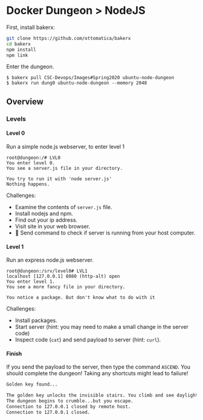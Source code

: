 # Docker Dungeon > NodeJS

First, install bakerx:

```bash
git clone https://github.com/ottomatica/bakerx
cd bakerx
npm install
npm link
```

Enter the dungeon.

```
$ bakerx pull CSC-Devops/Images#Spring2020 ubuntu-node-dungeon
$ bakerx run dung0 ubuntu-node-dungeon --memory 2048
```

## Overview

### Levels

#### Level 0

Run a simple node.js webserver, to enter level 1

```
root@dungeon:/# LVL0
You enter level 0.
You see a server.js file in your directory.

You try to run it with 'node server.js'
Nothing happens.

```

Challenges:

* Examine the contents of `server.js` file.
* Install nodejs and npm.
* Find out your ip address.
* Visit site in your web browser.
* 🔮 Send command to check if server is running from your host computer.

#### Level 1

Run an express node.js webserver.

```
root@dungeon:/srv/level0# LVL1
localhost [127.0.0.1] 8080 (http-alt) open
You enter level 1.
You see a more fancy file in your directory.

You notice a package. But don't know what to do with it

```

Challenges:

* Install packages.
* Start server (hint: you may need to make a small change in the server code)
* Inspect code (`cat`) and send payload to server (hint: `curl`).

#### Finish

If you send the payload to the server, then type the command `ASCEND`. You should complete the dungeon! Taking any shortcuts might lead to failure!

```bash
Golden key found...

The golden key unlocks the invisible stairs. You climb and see daylight.
The dungeon begins to crumble...but you escape.
Connection to 127.0.0.1 closed by remote host.
Connection to 127.0.0.1 closed.
```




